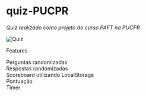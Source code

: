 # quiz-PUCPR

*Quiz realizado como projeto do curso PAFT na PUCPR*

![Quiz](https://user-images.githubusercontent.com/82283858/202783743-5cac11f1-31a3-4176-a129-0eb5ff80c61b.jpg)


Features - 

Perguntas randomizadas   
Respostas randomizadas  
Scoreboard utilizando LocalStorage  
Pontuação  
Timer  
  
